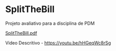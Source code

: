 # SplitTheBill
Projeto avaliativo para a disciplina de PDM

[SplitTheBill.pdf](https://github.com/allan-ifsp/SplitTheBill/files/10065131/SplitTheBill.pdf)

Video Descritivo - https://youtu.be/hHGeqWc8rSg
